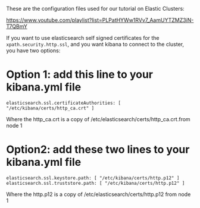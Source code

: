 These are the configuration files used for our tutorial on Elastic Clusters:

https://www.youtube.com/playlist?list=PLPatHYWw1RVv7_AamUYTZMZ3iN-T7QBmY


If you want to use elasticsearch self signed certificates for the `xpath.security.http.ssl`, and you want kibana to connect to the cluster, you have two options:

# Option 1: add this line to your kibana.yml file
```
elasticsearch.ssl.certificateAuthorities: [ "/etc/kibana/certs/http_ca.crt" ]
```

Where the http_ca.crt is a copy of /etc/elasticsearch/certs/http_ca.crt.from node 1

# Option2: add these two lines to your kibana.yml file
```
elasticsearch.ssl.keystore.path: [ "/etc/kibana/certs/http.p12" ]
elasticsearch.ssl.truststore.path: [ "/etc/kibana/certs/http.p12" ]
```
Where the http.p12 is a copy of /etc/elasticsearch/certs/http.p12 from node 1
